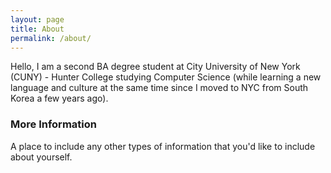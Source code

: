 ```yaml
---
layout: page
title: About
permalink: /about/
---
```


Hello, I am a second BA degree student at City University of New York (CUNY) - Hunter College studying Computer Science (while learning a new language and culture at the same time since I moved to NYC from South Korea a few years ago).

### More Information

A place to include any other types of information that you'd like to include about yourself.

